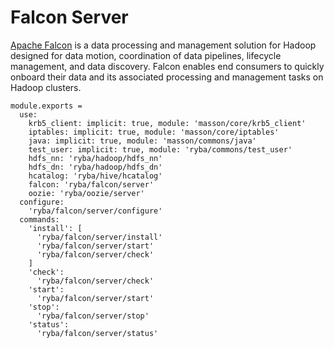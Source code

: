
# Falcon Server

[Apache Falcon](http://falcon.apache.org) is a data processing and management solution for Hadoop designed
for data motion, coordination of data pipelines, lifecycle management, and data
discovery. Falcon enables end consumers to quickly onboard their data and its
associated processing and management tasks on Hadoop clusters.

    module.exports =
      use:
        krb5_client: implicit: true, module: 'masson/core/krb5_client'
        iptables: implicit: true, module: 'masson/core/iptables'
        java: implicit: true, module: 'masson/commons/java'
        test_user: implicit: true, module: 'ryba/commons/test_user'
        hdfs_nn: 'ryba/hadoop/hdfs_nn'
        hdfs_dn: 'ryba/hadoop/hdfs_dn'
        hcatalog: 'ryba/hive/hcatalog'
        falcon: 'ryba/falcon/server'
        oozie: 'ryba/oozie/server'
      configure:
        'ryba/falcon/server/configure'  
      commands:
        'install': [
          'ryba/falcon/server/install'
          'ryba/falcon/server/start'
          'ryba/falcon/server/check'
        ]
        'check':
          'ryba/falcon/server/check'
        'start':
          'ryba/falcon/server/start'
        'stop':
          'ryba/falcon/server/stop'
        'status':
          'ryba/falcon/server/status'

[falcon]: http://falcon.incubator.apache.org/
